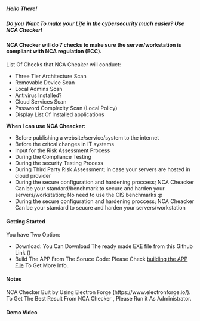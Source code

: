 <h5>Hello There!</h5>
<h5>Do you Want To make your Life in the cybersecurity much easier? Use NCA Checker!</h5>

<h4>NCA Checker will do 7 checks to make sure the server/workstation is compliant with NCA regulation (ECC). </h4>

List Of Checks that NCA Cheaker will conduct:
<ul>
<li>Three Tier Architecture Scan</li>
<li>Removable Device Scan</li>
<li>Local Admins Scan</li>
<li>Antivirus Installed?</li>
<li>Cloud Services Scan</li>
<li>Password Complexity Scan (Local Policy)</li>
<li>Display List Of Installed applications</li>
</ul>

<b>When I can use NCA Cheacker:</b>
<ul>
<li>Before publishing a website/service/system to the internet</li>
<li>Before the critcal changes in IT systems</li>
<li>Input for the Risk Assessment Process</li>
<li>During the Compliance Testing</li>
<li>During the security Testing Process</li>
<li>During Third Party Risk Assessment; in case your servers are hosted in cloud provider </li>
<li>During the secure configuration and hardening proccess; NCA Cheacker Can be your standard/benchmark to secure and harden your servers/workstation; No need to use the CIS benchmarks :p </li>
<li>During the secure configuration and hardening proccess; NCA Cheacker Can be your standard to seucre and harden your servers/workstation</li>
</ul>

<h4>Getting Started</h4>
You have Two Option:
<ul>
<li>Download: You Can Download The ready made EXE file from this Github Link ()</li>
<li>Build The APP From The Soruce Code: Please Check <a href='https://github.com/malduhaymi/NCA-checker/blob/main/building%20the%20APP'>building the APP File</a> To Get More Info..</li>
</ul>

<h4>Notes</h4>
NCA Checker Buit by Using Electron Forge (https://www.electronforge.io/).
<br/>
To Get The Best Result From NCA Checker , Please Run it As Administrator.


<h4>Demo Video</h4>



